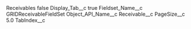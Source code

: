 <?xml version="1.0" encoding="UTF-8"?>
<CustomMetadata xmlns="http://soap.sforce.com/2006/04/metadata" xmlns:xsi="http://www.w3.org/2001/XMLSchema-instance" xmlns:xsd="http://www.w3.org/2001/XMLSchema">
    <label>Receivables</label>
    <protected>false</protected>
    <values>
        <field>Display_Tab__c</field>
        <value xsi:type="xsd:boolean">true</value>
    </values>
    <values>
        <field>Fieldset_Name__c</field>
        <value xsi:type="xsd:string">GRIDReceivableFieldSet</value>
    </values>
    <values>
        <field>Object_API_Name__c</field>
        <value xsi:type="xsd:string">Receivable__c</value>
    </values>
    <values>
        <field>PageSize__c</field>
        <value xsi:type="xsd:double">5.0</value>
    </values>
    <values>
        <field>TabIndex__c</field>
        <value xsi:nil="true"/>
    </values>
</CustomMetadata>
